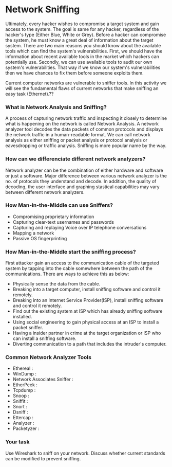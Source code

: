 # Network Sniffing

Ultimately, every hacker wishes to compromise a target system and gain access to the system. The goal is same for any hacker, regardless of the hacker's type (Either Blue, White or Grey). Before a hacker can compromise the system, he must know a great deal of information about the target system. There are two main reasons you should know about the available tools which can find the system's vulnerabilities. First, we should have the information about recent available tools in the market which hackers can potentially use. Secondly, we can use available tools to audit our own system's vulnerabilities. That way if we know our system's vulnerabilities then we have chances to fix them before someone exploits them.

Current computer networks are vulnerable to sniffer
tools. In this activity we will see the fundamental
flaws of current networks that make sniffing an
easy task (Ethernet).??

### What is Network Analysis and Sniffing?

A process of capturing network traffic and inspecting it closely to determine what is happening on the network is called Network Analysis. A network analyzer tool decodes the data packets of common protocols and displays the network traffic in a human-readable format. We can call network analysis as either sniffing or packet analysis or protocol analysis or eavesdropping or traffic analysis. Sniffing is more popular name by the way.

### How can we differenciate different network analyzers?

Network analyzer can be the combination of either hardware and software or just a software. Major difference between various network analyzer is the no. of protocols they understand and decode. In addition, the quality of decoding, the user interface and graphing stastical capabilities may vary between different network analyzers.

### How Man-in-the-Middle can use Sniffers?
* Compromising proprietary information
* Capturing clear-text usernames and passwords
* Capturing and replaying Voice over IP telephone conversations
* Mapping a network
* Passive OS fingerprinting

### How Man-in-the-Middle start the sniffing process?
First attacker gain an access to the communication cable of the targeted system by tapping into the cable somewhere between the path of the communications. There are ways to achieve this as below:
* Physically sense the data from the cable.
* Breaking into a target computer, install sniffing software and control it remotely.
* Breaking into an Internet Service Provider(ISP), install sniffing software and control it remotely.
* Find out the existing system at ISP which has already sniffing software installed.
* Using social engineering to gain physical access at an ISP to install a packet sniffer.
* Having a insider partner in crime at the target organization or ISP who can install a sniffing software.
* Diverting communication to a path that includes the intruder's computer.

### Common Network Analyzer Tools
* Ethereal :
* WinDump :
* Network Associates Sniffer :
* EtherPeek :
* Tcpdump :
* Snoop :
* Sniffit :
* Snort :
* Dsniff :
* Ettercap :
* Analyzer :
* Packetyzer :










### Your task

Use Wireshark to sniff on your network. Discuss whether current standards can be modified to prevent sniffing.
